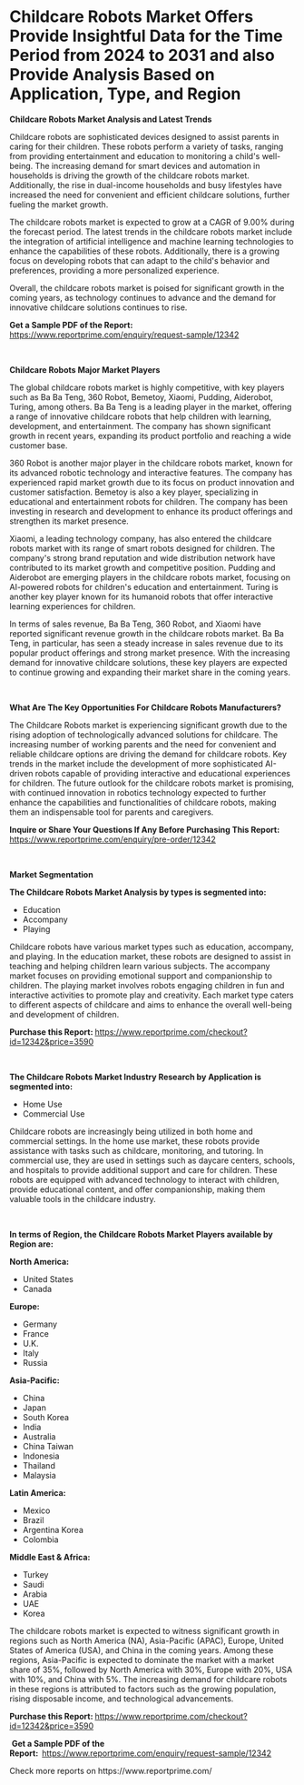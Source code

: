<p><h1>Childcare Robots Market Offers Provide Insightful Data for the Time Period from 2024 to 2031 and also Provide Analysis Based on Application, Type, and Region</h1></p><p><strong>Childcare Robots Market Analysis and Latest Trends</strong></p>
<p><p>Childcare robots are sophisticated devices designed to assist parents in caring for their children. These robots perform a variety of tasks, ranging from providing entertainment and education to monitoring a child's well-being. The increasing demand for smart devices and automation in households is driving the growth of the childcare robots market. Additionally, the rise in dual-income households and busy lifestyles have increased the need for convenient and efficient childcare solutions, further fueling the market growth.</p><p>The childcare robots market is expected to grow at a CAGR of 9.00% during the forecast period. The latest trends in the childcare robots market include the integration of artificial intelligence and machine learning technologies to enhance the capabilities of these robots. Additionally, there is a growing focus on developing robots that can adapt to the child's behavior and preferences, providing a more personalized experience.</p><p>Overall, the childcare robots market is poised for significant growth in the coming years, as technology continues to advance and the demand for innovative childcare solutions continues to rise.</p></p>
<p><strong>Get a Sample PDF of the Report:&nbsp;</strong> <a href="https://www.reportprime.com/enquiry/request-sample/12342">https://www.reportprime.com/enquiry/request-sample/12342</a></p>
<p>&nbsp;</p>
<p><strong>Childcare Robots Major Market Players</strong></p>
<p><p>The global childcare robots market is highly competitive, with key players such as Ba Ba Teng, 360 Robot, Bemetoy, Xiaomi, Pudding, Aiderobot, Turing, among others. Ba Ba Teng is a leading player in the market, offering a range of innovative childcare robots that help children with learning, development, and entertainment. The company has shown significant growth in recent years, expanding its product portfolio and reaching a wide customer base.</p><p>360 Robot is another major player in the childcare robots market, known for its advanced robotic technology and interactive features. The company has experienced rapid market growth due to its focus on product innovation and customer satisfaction. Bemetoy is also a key player, specializing in educational and entertainment robots for children. The company has been investing in research and development to enhance its product offerings and strengthen its market presence.</p><p>Xiaomi, a leading technology company, has also entered the childcare robots market with its range of smart robots designed for children. The company's strong brand reputation and wide distribution network have contributed to its market growth and competitive position. Pudding and Aiderobot are emerging players in the childcare robots market, focusing on AI-powered robots for children's education and entertainment. Turing is another key player known for its humanoid robots that offer interactive learning experiences for children.</p><p>In terms of sales revenue, Ba Ba Teng, 360 Robot, and Xiaomi have reported significant revenue growth in the childcare robots market. Ba Ba Teng, in particular, has seen a steady increase in sales revenue due to its popular product offerings and strong market presence. With the increasing demand for innovative childcare solutions, these key players are expected to continue growing and expanding their market share in the coming years.</p></p>
<p>&nbsp;</p>
<p><strong>What Are The Key Opportunities For Childcare Robots Manufacturers?</strong></p>
<p><p>The Childcare Robots market is experiencing significant growth due to the rising adoption of technologically advanced solutions for childcare. The increasing number of working parents and the need for convenient and reliable childcare options are driving the demand for childcare robots. Key trends in the market include the development of more sophisticated AI-driven robots capable of providing interactive and educational experiences for children. The future outlook for the childcare robots market is promising, with continued innovation in robotics technology expected to further enhance the capabilities and functionalities of childcare robots, making them an indispensable tool for parents and caregivers.</p></p>
<p><strong>Inquire or Share Your Questions If Any Before Purchasing This Report:</strong> <a href="https://www.reportprime.com/enquiry/pre-order/12342">https://www.reportprime.com/enquiry/pre-order/12342</a></p>
<p>&nbsp;</p>
<p><strong>Market Segmentation</strong></p>
<p><strong>The Childcare Robots Market Analysis by types is segmented into:</strong></p>
<p><ul><li>Education</li><li>Accompany</li><li>Playing</li></ul></p>
<p><p>Childcare robots have various market types such as education, accompany, and playing. In the education market, these robots are designed to assist in teaching and helping children learn various subjects. The accompany market focuses on providing emotional support and companionship to children. The playing market involves robots engaging children in fun and interactive activities to promote play and creativity. Each market type caters to different aspects of childcare and aims to enhance the overall well-being and development of children.</p></p>
<p><strong>Purchase this Report:&nbsp;</strong><a href="https://www.reportprime.com/checkout?id=12342&price=3590">https://www.reportprime.com/checkout?id=12342&price=3590</a></p>
<p>&nbsp;</p>
<p><strong>The Childcare Robots Market Industry Research by Application is segmented into:</strong></p>
<p><ul><li>Home Use</li><li>Commercial Use</li></ul></p>
<p><p>Childcare robots are increasingly being utilized in both home and commercial settings. In the home use market, these robots provide assistance with tasks such as childcare, monitoring, and tutoring. In commercial use, they are used in settings such as daycare centers, schools, and hospitals to provide additional support and care for children. These robots are equipped with advanced technology to interact with children, provide educational content, and offer companionship, making them valuable tools in the childcare industry.</p></p>
<p>&nbsp;</p>
<p><strong>In terms of Region, the Childcare Robots Market Players available by Region are:</strong></p>
<p>
    <p> <strong> North America: </strong>
        <ul>
            <li>United States</li>
            <li>Canada</li>
        </ul>
        </p> 
    <p> <strong> Europe: </strong>
        <ul>
            <li>Germany</li>
            <li>France</li>
            <li>U.K.</li>
            <li>Italy</li>
            <li>Russia</li>
        </ul>
        </p> 
    <p> <strong> Asia-Pacific: </strong>
        <ul>
            <li>China</li>
            <li>Japan</li>
            <li>South Korea</li>
            <li>India</li>
            <li>Australia</li>
            <li>China Taiwan</li>
            <li>Indonesia</li>
            <li>Thailand</li>
            <li>Malaysia</li>
        </ul>
        </p> 
    <p> <strong> Latin America: </strong>
        <ul>
            <li>Mexico</li>
            <li>Brazil</li>
            <li>Argentina Korea</li>
            <li>Colombia</li>
        </ul>
        </p> 
    <p> <strong> Middle East & Africa: </strong>
        <ul>
            <li>Turkey</li>
            <li>Saudi</li>
            <li>Arabia</li>
            <li>UAE</li>
            <li>Korea</li>
        </ul>
    </p>
    </p>
<p><p>The childcare robots market is expected to witness significant growth in regions such as North America (NA), Asia-Pacific (APAC), Europe, United States of America (USA), and China in the coming years. Among these regions, Asia-Pacific is expected to dominate the market with a market share of 35%, followed by North America with 30%, Europe with 20%, USA with 10%, and China with 5%. The increasing demand for childcare robots in these regions is attributed to factors such as the growing population, rising disposable income, and technological advancements.</p></p>
<p><strong>Purchase this Report: </strong><a href="https://www.reportprime.com/checkout?id=12342&price=3590">https://www.reportprime.com/checkout?id=12342&price=3590</a></p>
<p>&nbsp;<strong>Get a Sample PDF of the Report:&nbsp;&nbsp;</strong><a href="https://www.reportprime.com/enquiry/request-sample/12342">https://www.reportprime.com/enquiry/request-sample/12342</a></p>
<p><strong></strong></p>
<p>Check more reports on https://www.reportprime.com/</p>